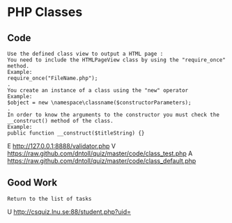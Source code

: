 # PHP Classes

## Code
	Use the defined class view to output a HTML page :
	You need to include the HTMLPageView class by using the "require_once" method.
	Example:
	require_once("FileName.php");
	.
	You create an instance of a class using the "new" operator
	Example:
	$object = new \namespace\classname($constructorParameters);
	.
	In order to know the arguments to the constructor you must check the __construct() method of the class.
	Example:
	public function __construct($titleString) {}
E http://127.0.0.1:8888/validator.php
V https://raw.github.com/dntoll/quiz/master/code/class_test.php
A https://raw.github.com/dntoll/quiz/master/code/class_default.php

## Good Work
	Return to the list of tasks
U http://csquiz.lnu.se:88/student.php?uid=